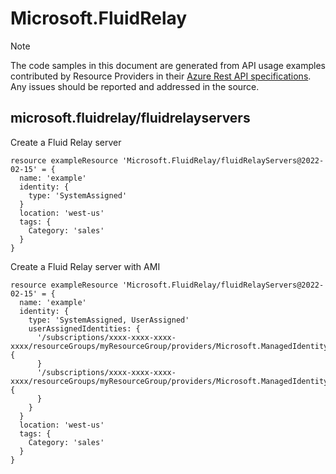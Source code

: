 # Microsoft.FluidRelay
  
> [!NOTE]
> The code samples in this document are generated from API usage examples contributed by Resource Providers in their [Azure Rest API specifications](https://github.com/Azure/azure-rest-api-specs). Any issues should be reported and addressed in the source.


## microsoft.fluidrelay/fluidrelayservers

Create a Fluid Relay server
```bicep
resource exampleResource 'Microsoft.FluidRelay/fluidRelayServers@2022-02-15' = {
  name: 'example'
  identity: {
    type: 'SystemAssigned'
  }
  location: 'west-us'
  tags: {
    Category: 'sales'
  }
}
```

Create a Fluid Relay server with AMI
```bicep
resource exampleResource 'Microsoft.FluidRelay/fluidRelayServers@2022-02-15' = {
  name: 'example'
  identity: {
    type: 'SystemAssigned, UserAssigned'
    userAssignedIdentities: {
      '/subscriptions/xxxx-xxxx-xxxx-xxxx/resourceGroups/myResourceGroup/providers/Microsoft.ManagedIdentity/userAssignedIdentities/id1': {
      }
      '/subscriptions/xxxx-xxxx-xxxx-xxxx/resourceGroups/myResourceGroup/providers/Microsoft.ManagedIdentity/userAssignedIdentities/id2': {
      }
    }
  }
  location: 'west-us'
  tags: {
    Category: 'sales'
  }
}
```
